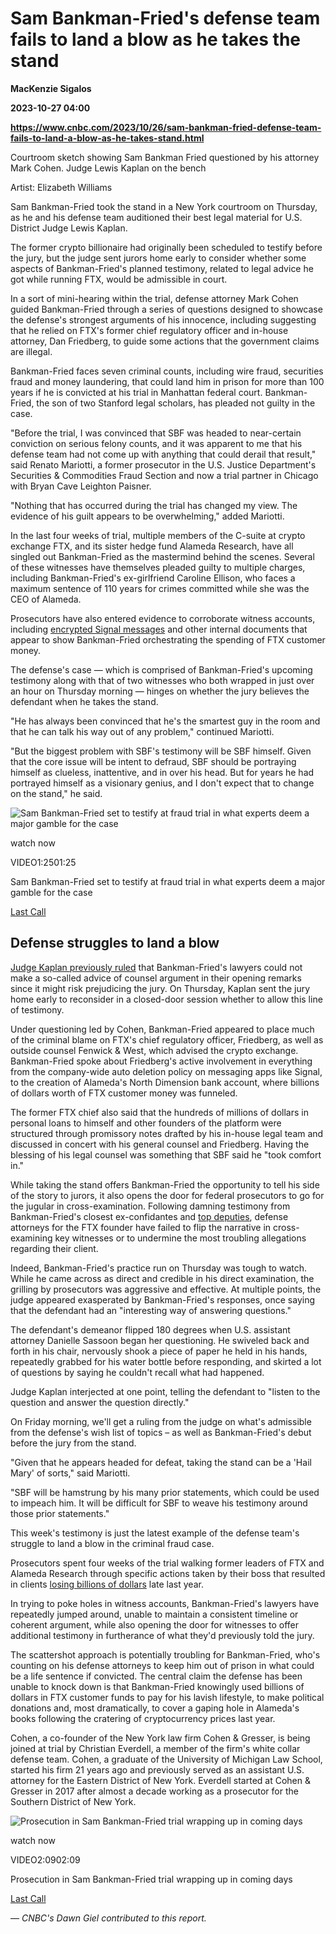 # Sam Bankman-Fried's defense team fails to land a blow as he takes the stand
**MacKenzie Sigalos**

**2023-10-27 04:00**

**https://www.cnbc.com/2023/10/26/sam-bankman-fried-defense-team-fails-to-land-a-blow-as-he-takes-stand.html**

Courtroom sketch showing Sam Bankman Fried questioned by his attorney Mark Cohen. Judge Lewis Kaplan on the bench

Artist: Elizabeth Williams

Sam Bankman-Fried took the stand in a New York courtroom on Thursday, as he and his defense team auditioned their best legal material for U.S. District Judge Lewis Kaplan.

The former crypto billionaire had originally been scheduled to testify before the jury, but the judge sent jurors home early to consider whether some aspects of Bankman-Fried's planned testimony, related to legal advice he got while running FTX, would be admissible in court.

In a sort of mini-hearing within the trial, defense attorney Mark Cohen guided Bankman-Fried through a series of questions designed to showcase the defense's strongest arguments of his innocence, including suggesting that he relied on FTX's former chief regulatory officer and in-house attorney, Dan Friedberg, to guide some actions that the government claims are illegal.

Bankman-Fried faces seven criminal counts, including wire fraud, securities fraud and money laundering, that could land him in prison for more than 100 years if he is convicted at his trial in Manhattan federal court. Bankman-Fried, the son of two Stanford legal scholars, has pleaded not guilty in the case.

"Before the trial, I was convinced that SBF was headed to near-certain conviction on serious felony counts, and it was apparent to me that his defense team had not come up with anything that could derail that result," said Renato Mariotti, a former prosecutor in the U.S. Justice Department's Securities & Commodities Fraud Section and now a trial partner in Chicago with Bryan Cave Leighton Paisner.

"Nothing that has occurred during the trial has changed my view. The evidence of his guilt appears to be overwhelming," added Mariotti.

In the last four weeks of trial, multiple members of the C-suite at crypto exchange FTX, and its sister hedge fund Alameda Research, have all singled out Bankman-Fried as the mastermind behind the scenes. Several of these witnesses have themselves pleaded guilty to multiple charges, including Bankman-Fried's ex-girlfriend Caroline Ellison, who faces a maximum sentence of 110 years for crimes committed while she was the CEO of Alameda.

Prosecutors have also entered evidence to corroborate witness accounts, including [encrypted Signal messages](https://www.cnbc.com/2023/10/19/read-the-secret-signal-messages-that-could-help-put-sbf-behind-bars.html) and other internal documents that appear to show Bankman-Fried orchestrating the spending of FTX customer money.

The defense's case — which is comprised of Bankman-Fried's upcoming testimony along with that of two witnesses who both wrapped in just over an hour on Thursday morning — hinges on whether the jury believes the defendant when he takes the stand.

"He has always been convinced that he's the smartest guy in the room and that he can talk his way out of any problem," continued Mariotti.

"But the biggest problem with SBF's testimony will be SBF himself. Given that the core issue will be intent to defraud, SBF should be portraying himself as clueless, inattentive, and in over his head. But for years he had portrayed himself as a visionary genius, and I don't expect that to change on the stand," he said.

![Sam Bankman-Fried set to testify at fraud trial in what experts deem a major gamble for the case](https://image.cnbcfm.com/api/v1/image/107323316-16982798321698279830-31748695981-1080pnbcnews.jpg?v=1698280105&w=750&h=422&vtcrop=y)

watch now

VIDEO1:2501:25

Sam Bankman-Fried set to testify at fraud trial in what experts deem a major gamble for the case

[Last Call](https://www.cnbc.com/last-call/)

Defense struggles to land a blow
--------------------------------

[Judge Kaplan previously ruled](https://storage.courtlistener.com/recap/gov.uscourts.nysd.590939/gov.uscourts.nysd.590939.303.0.pdf) that Bankman-Fried's lawyers could not make a so-called advice of counsel argument in their opening remarks since it might risk prejudicing the jury. On Thursday, Kaplan sent the jury home early to reconsider in a closed-door session whether to allow this line of testimony.

Under questioning led by Cohen, Bankman-Fried appeared to place much of the criminal blame on FTX's chief regulatory officer, Friedberg, as well as outside counsel Fenwick & West, which advised the crypto exchange. Bankman-Fried spoke about Friedberg's active involvement in everything from the company-wide auto deletion policy on messaging apps like Signal, to the creation of Alameda's North Dimension bank account, where billions of dollars worth of FTX customer money was funneled.

The former FTX chief also said that the hundreds of millions of dollars in personal loans to himself and other founders of the platform were structured through promissory notes drafted by his in-house legal team and discussed in concert with his general counsel and Friedberg. Having the blessing of his legal counsel was something that SBF said he "took comfort in."

While taking the stand offers Bankman-Fried the opportunity to tell his side of the story to jurors, it also opens the door for federal prosecutors to go for the jugular in cross-examination. Following damning testimony from Bankman-Fried's closest ex-confidantes and [top deputies](https://www.cnbc.com/2023/10/12/secret-recording-of-caroline-ellison-meeting-exposed-in-sbf-trial.html), defense attorneys for the FTX founder have failed to flip the narrative in cross-examining key witnesses or to undermine the most troubling allegations regarding their client.

Indeed, Bankman-Fried's practice run on Thursday was tough to watch. While he came across as direct and credible in his direct examination, the grilling by prosecutors was aggressive and effective. At multiple points, the judge appeared exasperated by Bankman-Fried's responses, once saying that the defendant had an "interesting way of answering questions."

The defendant's demeanor flipped 180 degrees when U.S. assistant attorney Danielle Sassoon began her questioning. He swiveled back and forth in his chair, nervously shook a piece of paper he held in his hands, repeatedly grabbed for his water bottle before responding, and skirted a lot of questions by saying he couldn't recall what had happened.

Judge Kaplan interjected at one point, telling the defendant to "listen to the question and answer the question directly."

On Friday morning, we'll get a ruling from the judge on what's admissible from the defense's wish list of topics – as well as Bankman-Fried's debut before the jury from the stand.

"Given that he appears headed for defeat, taking the stand can be a 'Hail Mary' of sorts," said Mariotti.

"SBF will be hamstrung by his many prior statements, which could be used to impeach him. It will be difficult for SBF to weave his testimony around those prior statements."

This week's testimony is just the latest example of the defense team's struggle to land a blow in the criminal fraud case.

Prosecutors spent four weeks of the trial walking former leaders of FTX and Alameda Research through specific actions taken by their boss that resulted in clients [losing billions of dollars](https://www.cnbc.com/2023/10/06/sex-signal-messages-and-sabotaging-ftxs-code-sbf-criminal-trial.html) late last year.

In trying to poke holes in witness accounts, Bankman-Fried's lawyers have repeatedly jumped around, unable to maintain a consistent timeline or coherent argument, while also opening the door for witnesses to offer additional testimony in furtherance of what they'd previously told the jury.

The scattershot approach is potentially troubling for Bankman-Fried, who's counting on his defense attorneys to keep him out of prison in what could be a life sentence if convicted. The central claim the defense has been unable to knock down is that Bankman-Fried knowingly used billions of dollars in FTX customer funds to pay for his lavish lifestyle, to make political donations and, most dramatically, to cover a gaping hole in Alameda's books following the cratering of cryptocurrency prices last year.

Cohen, a co-founder of the New York law firm Cohen & Gresser, is being joined at trial by Christian Everdell, a member of the firm's white collar defense team. Cohen, a graduate of the University of Michigan Law School, started his firm 21 years ago and previously served as an assistant U.S. attorney for the Eastern District of New York. Everdell started at Cohen & Gresser in 2017 after almost a decade working as a prosecutor for the Southern District of New York.

![Prosecution in Sam Bankman-Fried trial wrapping up in coming days](https://image.cnbcfm.com/api/v1/image/107321006-Screenshot_2023-10-20_at_114429_AM.png?v=1697825257&w=750&h=422&vtcrop=y)

watch now

VIDEO2:0902:09

Prosecution in Sam Bankman-Fried trial wrapping up in coming days

[Last Call](https://www.cnbc.com/last-call/)

— _CNBC's Dawn Giel contributed to this report._